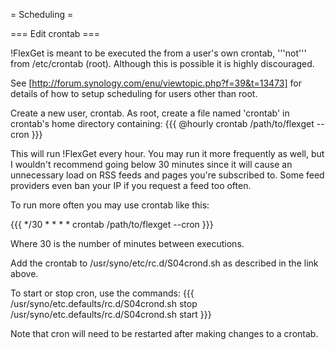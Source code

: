 = Scheduling =

=== Edit crontab ===

!FlexGet is meant to be executed the from a user's own crontab, '''not''' from /etc/crontab (root). Although this is possible it is highly discouraged. 

See [http://forum.synology.com/enu/viewtopic.php?f=39&t=13473] for details of how to setup scheduling for users other than root.

Create a new user, crontab. As root, create a file named 'crontab' in crontab's home directory containing:
{{{
@hourly crontab /path/to/flexget --cron
}}}

This will run !FlexGet every hour. You may run it more frequently as well, but I wouldn't recommend going below 30 minutes since it will cause an unnecessary load on RSS feeds and pages you're subscribed to. Some feed providers even ban your IP if you request a feed too often.

To run more often you may use crontab like this:

{{{
*/30 * * * * crontab /path/to/flexget --cron
}}}

Where 30 is the number of minutes between executions.

Add the crontab to /usr/syno/etc/rc.d/S04crond.sh as described in the link above.

To start or stop cron, use the commands:
{{{
/usr/syno/etc.defaults/rc.d/S04crond.sh stop 
/usr/syno/etc.defaults/rc.d/S04crond.sh start
}}}

Note that cron will need to be restarted after making changes to a crontab.
